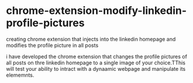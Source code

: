 # chrome-extension-modify-linkedin-profile-pictures
creating chrome extension that injects into the linkedin homepage and modifies the profile picture in all posts

i have developed the chrome extension that changes the profile pictures of all posts on thre  linkedin homepage to a single image of your choice.TThis will test your ability to intract with a dynaamic webpage and manipulate its elememnts.
